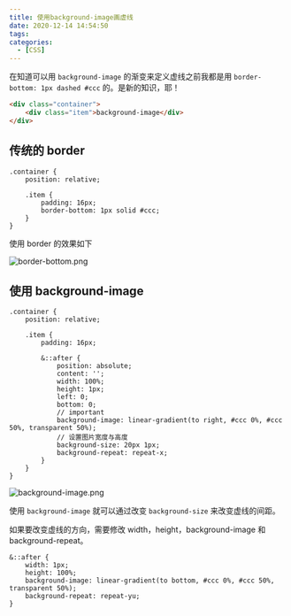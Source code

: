 ```yaml
---
title: 使用background-image画虚线
date: 2020-12-14 14:54:50
tags:
categories:
  - [CSS]
---
```



在知道可以用 `background-image` 的渐变来定义虚线之前我都是用 `border-bottom: 1px dashed #ccc` 的。是新的知识，耶！

<!-- more -->

```html
<div class="container"> 
    <div class="item">background-image</div>
</div>
```

## 传统的 border

```less
.container {
    position: relative;
    
    .item {
        padding: 16px;
        border-bottom: 1px solid #ccc;
    }
}
```
使用 border 的效果如下

![border-bottom.png](https://i.loli.net/2020/12/14/dHDhBA2OSG7cy9u.png)



## 使用 background-image

```less
.container {
    position: relative;
    
    .item {
        padding: 16px;
        
        &::after {
            position: absolute;
            content: '';
            width: 100%;
            height: 1px;
            left: 0;
            bottom: 0;
            // important
            background-image: linear-gradient(to right, #ccc 0%, #ccc 50%, transparent 50%);
            // 设置图片宽度与高度
            background-size: 20px 1px;
            background-repeat: repeat-x;
        }
    }
}
```

![background-image.png](https://i.loli.net/2020/12/14/mqUpH1GbIjc54Ru.png)

使用 `background-image` 就可以通过改变 `background-size` 来改变虚线的间距。

如果要改变虚线的方向，需要修改 width，height，background-image 和 background-repeat。

```less
&::after {
	width: 1px;
    height: 100%;
    background-image: linear-gradient(to bottom, #ccc 0%, #ccc 50%, transparent 50%);
    background-repeat: repeat-yu;
}
```

